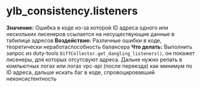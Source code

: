 # ylb_consistency.listeners

**Значение:** Ошибка в коде из-за которой ID адреса одного или нескольких лисенеров ссылается на несуществующие данные в табилице адресов
**Воздействие:** Различные ошибки в коде, теоретически неработаспособность балансера
**Что делать:** Выполнить запрос из duty-tools `DiffCollector.get_dangling_listeners()`, он покажет лисенеры, для которых отсутсвуют адреса. Дальне нужно репать в компьютных логах или логах vpc-api (после переезда) как минимум по ID адреса, дальше искать баг в коде, спровоцировавший неконсистентность
